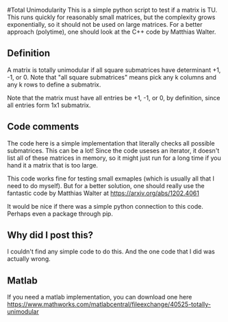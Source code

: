#Total Unimodularity
This is a simple python script to test if a matrix is TU.   This runs quickly for reasonably small matrices, but the complexity grows exponentially, so it should not be used on large matrices.  For a better approach (polytime), one should look at the C++ code by Matthias Walter.


## Definition
A matrix is totally unimodular if all square submatrices have determinant +1, -1, or 0.   Note that "all square submatrices" means pick any k columns and any k rows to define a submatrix.

Note that the matrix must have all entries be +1, -1, or 0, by definition, since all entries form 1x1 submatrix.

## Code comments
The code here is a simple implementation that literally checks all possible submatrices.  This can be a lot!  Since the code useses an iterator, it doesn't list all of these matrices in memory, so it might just run for a long time if you hand it a matrix that is too large.  

This code works fine for testing small exmaples (which is usually all that I need to do myself).
But for a better solution, one should really use the fantastic code by Matthias Walter at https://arxiv.org/abs/1202.4061

It would be nice if there was a simple python connection to this code.  Perhaps even a package through pip.


## Why did I post this?
I couldn't find any simple code to do this.  And the one code that I did was actually wrong.  

## Matlab
If you need a matlab implementation, you can download one here https://www.mathworks.com/matlabcentral/fileexchange/40525-totally-unimodular
